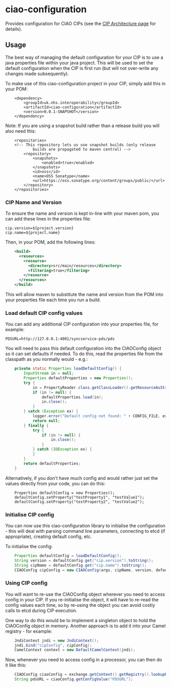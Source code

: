 # ciao-configuration

Provides configuration for CIAO CIPs (see the [CIP Architecture page](https://github.com/nhs-ciao/ciao-design/tree/master/CIPArchitecture) for details).

## Usage

The best way of managing the default configuration for your CIP is to use a java properties
file within your java project. This will be used to set the default configuration
when the CIP is first run (but will not over-write any changes made subsequently).

To make use of this ciao-configuration project in your CIP, simply add this in your POM:

```
	<dependency>
		<groupId>uk.nhs.interoperability</groupId>
		<artifactId>ciao-configuration</artifactId>
		<version>0.0.1-SNAPSHOT</version>
	</dependency>
```

Note: If you are using a snapshot build rather than a release build you will also need this:

```
	<repositories>
	<!-- This repository lets us use snapshot builds (only release
		    builds are propagated to maven central) -->
		<repository>
			<snapshots>
				<enabled>true</enabled>
			</snapshots>
			<id>oss</id>
			<name>OSS Sonatype</name>
			<url>https://oss.sonatype.org/content/groups/public/</url>
		</repository>
	</repositories>
```

### CIP Name and Version

To ensure the name and version is kept in-line with your maven pom, you can add these
lines in the properties file:

```
cip.version=${project.version}
cip.name=${project.name}
```

Then, in your POM, add the following lines:

```xml
    <build>
      <resources>
        <resource>
          <directory>src/main/resources</directory>
          <filtering>true</filtering>
        </resource>
      </resources>   
    </build>
```

This will allow maven to substitute the name and version from the POM into your
properties file each time you run a build.

### Load default CIP config values

You can add any additional CIP configuration into your properties file, for example:

```
PDSURL=http://127.0.0.1:4001/syncservice-pds/pds
```

You will need to pass this default configuration into the CIAOConfig object so it
can set defaults if needed. To do this, read the properties file from the classpath
as you normally would - e.g.:

```java
    private static Properties loadDefaultConfig() {
		InputStream in = null;
		Properties defaultProperties = new Properties();
        try {
        	in = PropertyReader.class.getClassLoader().getResourceAsStream(CONFIG_FILE);
            if (in != null) {
            	defaultProperties.load(in);
            	in.close();
            }
        } catch (Exception ex) {
       		logger.error("Default config not found: " + CONFIG_FILE, ex);
       		return null;
        } finally {
            try {
                if (in != null) {
                	in.close();
                }
            } catch (IOException ex) {
            }
        }
        return defaultProperties;
    }
```

Alternatively, if you don't have much config and would rather just set the values
directly from your code, you can do this:

```
    Properties defaultConfig = new Properties();
    defaultConfig.setProperty("testProperty1", "testValue1");
    defaultConfig.setProperty("testProperty2", "testValue2");
```


### Initialise CIP config

You can now use this ciao-configuration library to initialise the configuration - this
will deal with parsing command line parameters, connecting to etcd (if appropriate),
creating default config, etc.

To initialise the config:

```java
    Properties defaultConfig = loadDefaultConfig();
    String version = defaultConfig.get("cip.version").toString();
    String cipName = defaultConfig.get("cip.name").toString();
    CIAOConfig cipConfig = new CIAOConfig(args, cipName, version, defaultConfig);
```

### Using CIP config

You will want to re-use the CIAOConfig object wherever you need to access config
in your CIP. If you re-initialise the object, it will have to re-read the config values
each time, so by re-using the object you can avoid costly calls to etcd during CIP
execution.

One way to do this would be to implement a singleton object to hold the CIAOConfig
object in memory. Another approach is to add it into your Camel registry - for example:

```java
    JndiContext jndi = new JndiContext();
    jndi.bind("cipConfig", cipConfig);
    CamelContext context = new DefaultCamelContext(jndi);
```

Now, whenever you need to access config in a processor, you can then do it like this:

```java
    CIAOConfig ciaoConfig = exchange.getContext().getRegistry().lookupByNameAndType("cipConfig", CIAOConfig.class);
    String pdsURL = ciaoConfig.getConfigValue("PDSURL");
```
